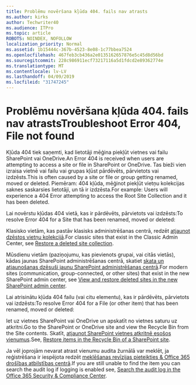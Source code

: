 ```yaml
---
title: Problēmu novēršana kļūda 404. fails nav atrasts
ms.author: kirks
author: Techwriter40
ms.audience: ITPro
ms.topic: article
ROBOTS: NOINDEX, NOFOLLOW
localization_priority: Normal
ms.assetid: 1b15444c-367b-4523-8e08-1c77bbea7524
ms.openlocfilehash: 467feb3cb436a2e0135162657876e5c45d8d56bd
ms.sourcegitcommit: 228c986911ecf73217116a5d1fdcd2e89362774e
ms.translationtype: MT
ms.contentlocale: lv-LV
ms.lasthandoff: 04/09/2019
ms.locfileid: "31747245"
---
```

# <a name="troubleshoot-error-404-file-not-found"></a><span data-ttu-id="aea12-102">Problēmu novēršana kļūda 404. fails nav atrasts</span><span class="sxs-lookup"><span data-stu-id="aea12-102">Troubleshoot Error 404, File not found</span></span>

<span data-ttu-id="aea12-103">Kļūda 404 tiek saņemti, kad lietotāji mēģina piekļūt vietnes vai failu SharePoint vai OneDrive.</span><span class="sxs-lookup"><span data-stu-id="aea12-103">An Error 404 is received when users are attempting to access a site or file in SharePoint or OneDrive.</span></span> <span data-ttu-id="aea12-104">Tas bieži vien izraisa vietnē vai failu vai grupas kļūst pārdēvēts, pārvietots vai izdzēsts.</span><span class="sxs-lookup"><span data-stu-id="aea12-104">This is often caused by a site or file or group getting renamed, moved or deleted.</span></span> <span data-ttu-id="aea12-105">Piemēram: 404 kļūda, mēģinot piekļūt vietņu kolekcijas saknes saskarsies lietotāji, un tā ir izdzēsta.</span><span class="sxs-lookup"><span data-stu-id="aea12-105">For example: Users will experience a 404 Error attempting to access the Root Site Collection and it has been deleted.</span></span>

<span data-ttu-id="aea12-106">Lai novērstu kļūdas 404 vietā, kas ir pārdēvēts, pārvietots vai izdzēsts:</span><span class="sxs-lookup"><span data-stu-id="aea12-106">To resolve Error 404 for a Site that has been renamed, moved or deleted:</span></span>

<span data-ttu-id="aea12-107">Klasisko vietām, kas pastāv klasisks administrēšanas centrā, redzēt [atjaunot dzēstos vietņu kolekcijā](https://docs.microsoft.com/en-us/sharepoint/restore-deleted-site-collection).</span><span class="sxs-lookup"><span data-stu-id="aea12-107">For classic sites that exist in the Classic Admin Center, see [Restore a deleted site collection](https://docs.microsoft.com/en-us/sharepoint/restore-deleted-site-collection).</span></span>


<span data-ttu-id="aea12-108">Mūsdienu vietām (paziņojumu, kas pievienots grupai, vai citās vietās), kādas jaunas SharePoint administrēšanas centrā, skatiet [skata un atjaunošanas dzēsuši jaunu SharePoint administrēšanas centrā](https://docs.microsoft.com/en-us/sharepoint/restore-deleted-site-collection).</span><span class="sxs-lookup"><span data-stu-id="aea12-108">For modern sites (communication, group-connected, or other sites) that exist in the new SharePoint admin center, see [View and restore deleted sites in the new SharePoint admin center](https://docs.microsoft.com/en-us/sharepoint/restore-deleted-site-collection).</span></span>

<span data-ttu-id="aea12-109">Lai atrisinātu kļūda 404 failu (vai citu elementu), kas ir pārdēvēts, pārvietots vai izdzēsts:</span><span class="sxs-lookup"><span data-stu-id="aea12-109">To resolve Error 404 for a File (or other item) that has been renamed, moved or deleted:</span></span>

<span data-ttu-id="aea12-110">Iet uz vietnes SharePoint vai OneDrive un apskatīt no vietnes saturu uz atkritni.</span><span class="sxs-lookup"><span data-stu-id="aea12-110">Go to the SharePoint or OneDrive site and view the Recycle Bin from the Site contents.</span></span> <span data-ttu-id="aea12-111">Skatīt, [atjaunot SharePoint vietnes atkritnē esošos vienumus](https://support.office.com/en-us/article/Restore-items-in-the-Recycle-Bin-of-a-SharePoint-site-6df466b6-55f2-4898-8d6e-c0dff851a0be#ID0EAADAAA=Online).</span><span class="sxs-lookup"><span data-stu-id="aea12-111">See, [Restore items in the Recycle Bin of a SharePoint site](https://support.office.com/en-us/article/Restore-items-in-the-Recycle-Bin-of-a-SharePoint-site-6df466b6-55f2-4898-8d6e-c0dff851a0be#ID0EAADAAA=Online).</span></span>

<span data-ttu-id="aea12-112">Ja vēl joprojām nevarat atrast vienumu audita žurnālā var meklēt, ja reģistrēšana ir iespējota redzēt [meklēšanas revīzijas pieteikties & Office 365 drošības atbilstības centrā](https://docs.microsoft.com/en-us/office365/securitycompliance/search-the-audit-log-in-security-and-compliance?redirectSourcePath=%252fclient%252fsearch-the-audit-log-in-the-office-365-security-compliance-center-0d4d0f35-390b-4518-800e-0c7ec95e946c).</span><span class="sxs-lookup"><span data-stu-id="aea12-112">If you are still unable to find the item you can search the audit log if logging is enabled see, [Search the audit log in the Office 365 Security & Compliance Center](https://docs.microsoft.com/en-us/office365/securitycompliance/search-the-audit-log-in-security-and-compliance?redirectSourcePath=%252fclient%252fsearch-the-audit-log-in-the-office-365-security-compliance-center-0d4d0f35-390b-4518-800e-0c7ec95e946c).</span></span>
